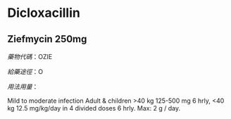 # Dicloxacillin

## Ziefmycin 250mg

*藥物代碼*：OZIE

*給藥途徑*：O

*用法用量*：

Mild to moderate infection Adult & children >40 kg 125-500 mg 6 hrly, <40 kg 12.5 mg/kg/day in 4 divided doses 6 hrly.
Max: 2 g / day.

